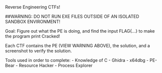 Reverse Engineering CTFs!

##WARNING: DO NOT RUN EXE FILES OUTSIDE OF AN ISOLATED SANDBOX ENVIRONMENT!

Goal: Figure out what the PE is doing, and find the input FLAG{...} to make the program
    print Cracked! 

Each CTF contains the PE (VIEW WARNING ABOVE), the solution, and a screenshot to verify the solution.

Tools used in order to complete:
    - Knowledge of C
    - Ghidra
    - x64dbg
    - PE-Bear
    - Resource Hacker
    - Process Explorer